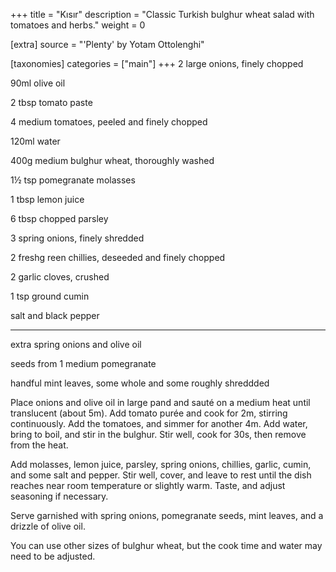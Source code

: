 +++
title = "Kısır"
description = "Classic Turkish bulghur wheat salad with tomatoes and herbs."
weight = 0

[extra]
source = "'Plenty' by Yotam Ottolenghi"

[taxonomies]
categories = ["main"]
+++
2 large onions, finely chopped

90ml olive oil

2 tbsp tomato paste

4 medium tomatoes, peeled and finely chopped

120ml water

400g medium bulghur wheat, thoroughly washed

1½ tsp pomegranate molasses

1 tbsp lemon juice

6 tbsp chopped parsley

3 spring onions, finely shredded

2 freshg reen chillies, deseeded and finely chopped

2 garlic cloves, crushed

1 tsp ground cumin

salt and black pepper

---

extra spring onions and olive oil

seeds from 1 medium pomegranate

handful mint leaves, some whole and some roughly shreddded

<!-- sep -->
Place onions and olive oil in large pand and sauté on a medium heat until translucent (about 5m).
Add tomato purée and cook for 2m, stirring continuously.
Add the tomatoes, and simmer for another 4m.
Add water, bring to boil, and stir in the bulghur.
Stir well, cook for 30s, then remove from the heat.

Add molasses, lemon juice, parsley, spring onions, chillies, garlic, cumin, and some salt and pepper.
Stir well, cover, and leave to rest until the dish reaches near room temperature or slightly warm.
Taste, and adjust seasoning if necessary.

Serve garnished with spring onions, pomegranate seeds, mint leaves, and a drizzle of olive oil.
<!-- sep -->
You can use other sizes of bulghur wheat, but the cook time and water may need to be adjusted.
